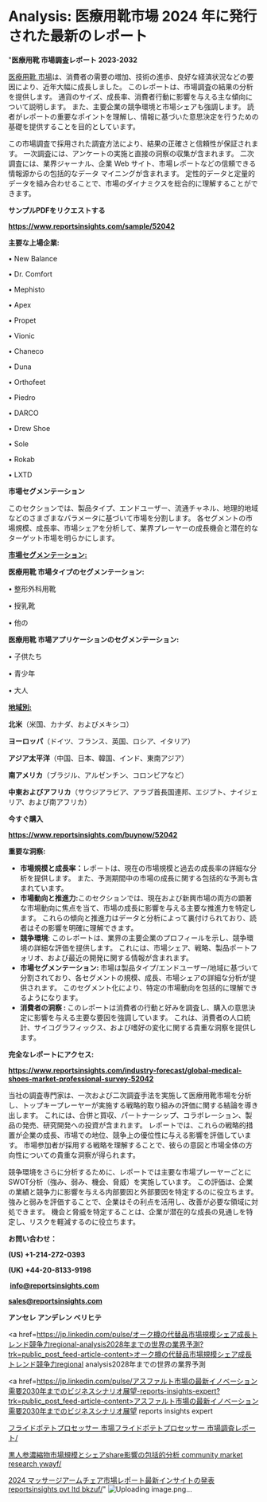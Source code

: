 # Analysis: 医療用靴市場 2024 年に発行された最新のレポート

"<strong>医療用靴 市場調査レポート 2023-2032</strong>

<a href=https://www.reportsinsights.com/sample/52042>医療用靴 市場</a>は、消費者の需要の増加、技術の進歩、良好な経済状況などの要因により、近年大幅に成長しました。 このレポートは、市場調査の結果の分析を提供します。 通貨のサイズ、成長率、消費者行動に影響を与える主な傾向について説明します。 また、主要企業の競争環境と市場シェアも強調します。 読者がレポートの重要なポイントを理解し、情報に基づいた意思決定を行うための基礎を提供することを目的としています。

この市場調査で採用された調査方法により、結果の正確さと信頼性が保証されます。 一次調査には、アンケートの実施と直接の洞察の収集が含まれます。 二次調査には、業界ジャーナル、企業 Web サイト、市場レポートなどの信頼できる情報源からの包括的なデータ マイニングが含まれます。 定性的データと定量的データを組み合わせることで、市場のダイナミクスを総合的に理解することができます。

<strong><b>サンプルPDFをリクエストする</b></strong>

<a href=https://www.reportsinsights.com/sample/52042><strong><u>https://www.reportsinsights.com/sample/52042</u></strong></a>

<strong>主要な上場企業:</strong>

• New Balance

• Dr. Comfort

• Mephisto

• Apex

• Propet

• Vionic

• Chaneco

• Duna

• Orthofeet

• Piedro

• DARCO

• Drew Shoe

• Sole

• Rokab

• LXTD

<strong>市場セグメンテーション</strong>

このセクションでは、製品タイプ、エンドユーザー、流通チャネル、地理的地域などのさまざまなパラメータに基づいて市場を分割します。 各セグメントの市場規模、成長率、市場シェアを分析して、業界プレーヤーの成長機会と潜在的なターゲット市場を明らかにします。

<strong><u>市場セグメンテーション</u></strong><strong><u>:</u></strong>

<strong>医療用靴 市場タイプのセグメンテーション:</strong>

• 整形外科用靴

• 授乳靴

• 他の

<strong>医療用靴 市場アプリケーションのセグメンテーション:</strong>

• 子供たち

• 青少年

• 大人

<strong><u>地域別</u></strong><strong><u>:</u></strong>

<strong>北米</strong>（米国、カナダ、およびメキシコ）

<strong>ヨーロッパ</strong>（ドイツ、フランス、英国、ロシア、イタリア）

<strong>アジア太平洋</strong>（中国、日本、韓国、インド、東南アジア）

<strong>南アメリカ</strong>（ブラジル、アルゼンチン、コロンビアなど）

<strong>中東およびアフリカ</strong>（サウジアラビア、アラブ首長国連邦、エジプト、ナイジェリア、および南アフリカ）

<strong>今すぐ購入</strong>

<a href=https://www.reportsinsights.com/buynow/52042><strong><u>https://www.reportsinsights.com/buynow/52042</u></strong></a>

<strong>重要な洞察:</strong>
<ul>
  <li><strong>市場規模と成長率：</strong>レポートは、現在の市場規模と過去の成長率の詳細な分析を提供します。 また、予測期間中の市場の成長に関する包括的な予測も含まれています。</li>
  <li><strong>市場動向と推進力:</strong>このセクションでは、現在および新興市場の両方の顕著な市場動向に焦点を当て、市場の成長に影響を与える主要な推進力を特定します。 これらの傾向と推進力はデータと分析によって裏付けられており、読者はその影響を明確に理解できます。</li>
  <li><strong>競争環境</strong>: このレポートは、業界の主要企業のプロフィールを示し、競争環境の詳細な評価を提供します。 これには、市場シェア、戦略、製品ポートフォリオ、および最近の開発に関する情報が含まれます。</li>
  <li><strong>市場セグメンテーション: </strong>市場は製品タイプ/エンドユーザー/地域に基づいて分割されており、各セグメントの規模、成長、市場シェアの詳細な分析が提供されます。 このセグメント化により、特定の市場動向を包括的に理解できるようになります。</li>
  <li><strong>消費者の洞察 : </strong>このレポートは消費者の行動と好みを調査し、購入の意思決定に影響を与える主要な要因を強調しています。 これは、消費者の人口統計、サイコグラフィックス、および嗜好の変化に関する貴重な洞察を提供します。</li>
</ul>
<strong>完全なレポートにアクセス:</strong>

<a href=https://www.reportsinsights.com/industry-forecast/global-medical-shoes-market-professional-survey-52042><strong><u><b>https://www.reportsinsights.com/industry-forecast/global-medical-shoes-market-professional-survey-52042</b></u></strong></a>

当社の調査専門家は、一次および二次調査手法を実施して医療用靴市場を分析し、トップキープレーヤーが実施する戦略的取り組みの評価に関する結論を導き出します。 これには、合併と買収、パートナーシップ、コラボレーション、製品の発売、研究開発への投資が含まれます。 レポートでは、これらの戦略的措置が企業の成長、市場での地位、競争上の優位性に与える影響を評価しています。 市場参加者が採用する戦略を理解することで、彼らの意図と市場全体の方向性についての貴重な洞察が得られます。

競争環境をさらに分析するために、レポートでは主要な市場プレーヤーごとにSWOT分析（強み、弱み、機会、脅威）を実施しています。 この評価は、企業の業績と競争力に影響を与える内部要因と外部要因を特定するのに役立ちます。 強みと弱みを評価することで、企業はその利点を活用し、改善が必要な領域に対処できます。 機会と脅威を特定することは、企業が潜在的な成長の見通しを特定し、リスクを軽減するのに役立ちます。

<strong>お問い合わせ：</strong>

<strong>(US) +1-214-272-0393</strong>

<strong>(UK) +44-20-8133-9198</strong>

<strong> </strong><a href=info@reportsinsights.com><strong><u>info@reportsinsights.com</u></strong></a>

<a href=sales@reportsinsights.com><strong><u>sales@reportsinsights.com</u></strong></a>

<strong>アンセレ アンデレン ベリヒテ</strong>

<a href=https://jp.linkedin.com/pulse/オーク樽の代替品市場規模シェア成長トレンド競争力regional-analysis2028年までの世界の業界予測?trk=public_post_feed-article-content>オーク樽の代替品市場規模シェア成長トレンド競争力regional analysis2028年までの世界の業界予測</a>

<a href=https://jp.linkedin.com/pulse/アスファルト市場の最新イノベーション需要2030年までのビジネスシナリオ展望-reports-insights-expert?trk=public_post_feed-article-content>アスファルト市場の最新イノベーション需要2030年までのビジネスシナリオ展望 reports insights expert</a>

<a href=https://www.linkedin.com/pulse/フライドポテトプロセッサー-市場フライドポテトプロセッサー-市場調査レポート/>フライドポテトプロセッサー 市場フライドポテトプロセッサー 市場調査レポート/</a>

<a href=https://www.linkedin.com/pulse/黒人参濃縮物市場規模とシェアshare影響の包括的分析-community-market-research-ywayf/>黒人参濃縮物市場規模とシェアshare影響の包括的分析 community market research ywayf/</a>

<a href=https://www.linkedin.com/pulse/2024-マッサージアームチェア市場レポート最新インサイトの発表-reportsinsights-pvt-ltd-bkzuf/>2024 マッサージアームチェア市場レポート最新インサイトの発表 reportsinsights pvt ltd bkzuf/</a>"
![Uploading image.png…]()
